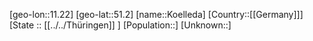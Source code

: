 ﻿---
location: [51.2,11.22]
type: City
tags:
- geo/City


SpocWebEntityId: 31737
isDeleted: false
confidential: public

---
[geo-lon::11.22]
[geo-lat::51.2]
[name::Koelleda]
[Country::[[Germany]]]
[State :: [[../../Thüringen]] ]
[Population::]
[Unknown::]


